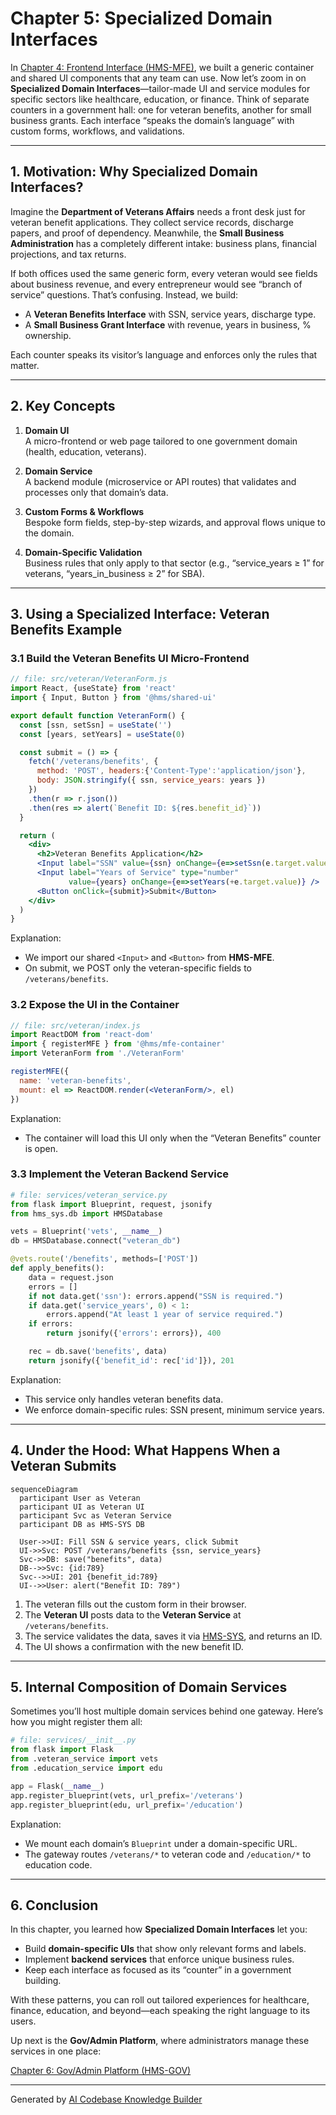 # Chapter 5: Specialized Domain Interfaces

In [Chapter 4: Frontend Interface (HMS-MFE)](04_frontend_interface__hms_mfe__.md), we built a generic container and shared UI components that any team can use. Now let’s zoom in on **Specialized Domain Interfaces**—tailor-made UI and service modules for specific sectors like healthcare, education, or finance. Think of separate counters in a government hall: one for veteran benefits, another for small business grants. Each interface “speaks the domain’s language” with custom forms, workflows, and validations.

---

## 1. Motivation: Why Specialized Domain Interfaces?

Imagine the **Department of Veterans Affairs** needs a front desk just for veteran benefit applications. They collect service records, discharge papers, and proof of dependency. Meanwhile, the **Small Business Administration** has a completely different intake: business plans, financial projections, and tax returns. 

If both offices used the same generic form, every veteran would see fields about business revenue, and every entrepreneur would see “branch of service” questions. That’s confusing. Instead, we build:

- A **Veteran Benefits Interface** with SSN, service years, discharge type.  
- A **Small Business Grant Interface** with revenue, years in business, % ownership.  

Each counter speaks its visitor’s language and enforces only the rules that matter.

---

## 2. Key Concepts

1. **Domain UI**  
   A micro-frontend or web page tailored to one government domain (health, education, veterans).  

2. **Domain Service**  
   A backend module (microservice or API routes) that validates and processes only that domain’s data.  

3. **Custom Forms & Workflows**  
   Bespoke form fields, step-by-step wizards, and approval flows unique to the domain.  

4. **Domain-Specific Validation**  
   Business rules that only apply to that sector (e.g., “service_years ≥ 1” for veterans, “years_in_business ≥ 2” for SBA).

---

## 3. Using a Specialized Interface: Veteran Benefits Example

### 3.1 Build the Veteran Benefits UI Micro-Frontend

```jsx
// file: src/veteran/VeteranForm.js
import React, {useState} from 'react'
import { Input, Button } from '@hms/shared-ui'

export default function VeteranForm() {
  const [ssn, setSsn] = useState('')
  const [years, setYears] = useState(0)

  const submit = () => {
    fetch('/veterans/benefits', {
      method: 'POST', headers:{'Content-Type':'application/json'},
      body: JSON.stringify({ ssn, service_years: years })
    })
    .then(r => r.json())
    .then(res => alert(`Benefit ID: ${res.benefit_id}`))
  }

  return (
    <div>
      <h2>Veteran Benefits Application</h2>
      <Input label="SSN" value={ssn} onChange={e=>setSsn(e.target.value)} />
      <Input label="Years of Service" type="number"
             value={years} onChange={e=>setYears(+e.target.value)} />
      <Button onClick={submit}>Submit</Button>
    </div>
  )
}
```

Explanation:
- We import our shared `<Input>` and `<Button>` from **HMS-MFE**.  
- On submit, we POST only the veteran-specific fields to `/veterans/benefits`.  

### 3.2 Expose the UI in the Container

```jsx
// file: src/veteran/index.js
import ReactDOM from 'react-dom'
import { registerMFE } from '@hms/mfe-container'
import VeteranForm from './VeteranForm'

registerMFE({
  name: 'veteran-benefits',
  mount: el => ReactDOM.render(<VeteranForm/>, el)
})
```

Explanation:
- The container will load this UI only when the “Veteran Benefits” counter is open.

### 3.3 Implement the Veteran Backend Service

```python
# file: services/veteran_service.py
from flask import Blueprint, request, jsonify
from hms_sys.db import HMSDatabase

vets = Blueprint('vets', __name__)
db = HMSDatabase.connect("veteran_db")

@vets.route('/benefits', methods=['POST'])
def apply_benefits():
    data = request.json
    errors = []
    if not data.get('ssn'): errors.append("SSN is required.")
    if data.get('service_years', 0) < 1:
        errors.append("At least 1 year of service required.")
    if errors:
        return jsonify({'errors': errors}), 400

    rec = db.save('benefits', data)
    return jsonify({'benefit_id': rec['id']}), 201
```

Explanation:
- This service only handles veteran benefits data.  
- We enforce domain-specific rules: SSN present, minimum service years.

---

## 4. Under the Hood: What Happens When a Veteran Submits

```mermaid
sequenceDiagram
  participant User as Veteran
  participant UI as Veteran UI
  participant Svc as Veteran Service
  participant DB as HMS-SYS DB

  User->>UI: Fill SSN & service years, click Submit
  UI->>Svc: POST /veterans/benefits {ssn, service_years}
  Svc->>DB: save("benefits", data)
  DB-->>Svc: {id:789}
  Svc-->>UI: 201 {benefit_id:789}
  UI-->>User: alert("Benefit ID: 789")
```

1. The veteran fills out the custom form in their browser.  
2. The **Veteran UI** posts data to the **Veteran Service** at `/veterans/benefits`.  
3. The service validates the data, saves it via [HMS-SYS](01_core_system_platform__hms_sys__.md), and returns an ID.  
4. The UI shows a confirmation with the new benefit ID.

---

## 5. Internal Composition of Domain Services

Sometimes you’ll host multiple domain services behind one gateway. Here’s how you might register them all:

```python
# file: services/__init__.py
from flask import Flask
from .veteran_service import vets
from .education_service import edu

app = Flask(__name__)
app.register_blueprint(vets, url_prefix='/veterans')
app.register_blueprint(edu, url_prefix='/education')
```

Explanation:
- We mount each domain’s `Blueprint` under a domain-specific URL.  
- The gateway routes `/veterans/*` to veteran code and `/education/*` to education code.

---

## 6. Conclusion

In this chapter, you learned how **Specialized Domain Interfaces** let you:

- Build **domain-specific UIs** that show only relevant forms and labels.  
- Implement **backend services** that enforce unique business rules.  
- Keep each interface as focused as its “counter” in a government building.

With these patterns, you can roll out tailored experiences for healthcare, finance, education, and beyond—each speaking the right language to its users.

Up next is the **Gov/Admin Platform**, where administrators manage these services in one place:

[Chapter 6: Gov/Admin Platform (HMS-GOV)](06_gov_admin_platform__hms_gov__.md)

---

Generated by [AI Codebase Knowledge Builder](https://github.com/The-Pocket/Tutorial-Codebase-Knowledge)